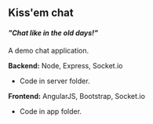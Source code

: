 ## Kiss'em chat

#### *"Chat like in the old days!"*


A demo chat application.


**Backend:** Node, Express, Socket.io

- Code in server folder.

**Frontend:** AngularJS, Bootstrap, Socket.io

- Code in app folder.



